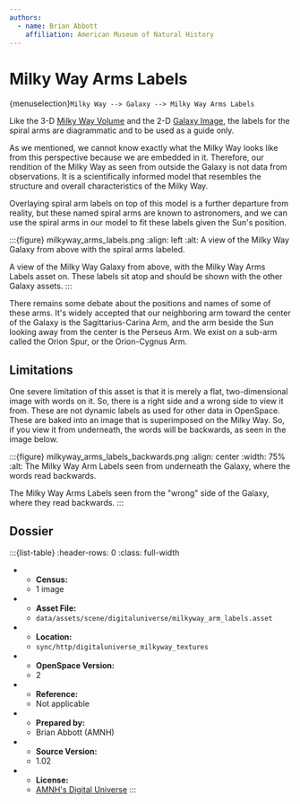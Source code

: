 ```yaml
---
authors:
  - name: Brian Abbott
    affiliation: American Museum of Natural History
---
```



# Milky Way Arms Labels

{menuselection}`Milky Way --> Galaxy --> Milky Way Arms Labels`


Like the 3-D [Milky Way Volume](../milky-way-volume/index) and the 2-D [Galaxy Image](../milky-way-galaxy-image/index), the labels for the spiral arms are diagrammatic and to be used as a guide only. 

As we mentioned, we cannot know exactly what the Milky Way looks like from this perspective because we are embedded in it. Therefore, our rendition of the Milky Way as seen from outside the Galaxy is not data from observations. It is a scientifically informed model that resembles the structure and overall characteristics of the Milky Way.

Overlaying spiral arm labels on top of this model is a further departure from reality, but these named spiral arms are known to astronomers, and we can use the spiral arms in our model to fit these labels given the Sun's position.


:::{figure} milkyway_arms_labels.png
:align: left
:alt: A view of the Milky Way Galaxy from above with the spiral arms labeled.

A view of the Milky Way Galaxy from above, with the Milky Way Arms Labels asset on. These labels sit atop and should be shown with the other Galaxy assets.
:::


There remains some debate about the positions and names of some of these arms. It's widely accepted that our neighboring arm toward the center of the Galaxy is the Sagittarius-Carina Arm, and the arm beside the Sun looking away from the center is the Perseus Arm. We exist on a sub-arm called the Orion Spur, or the Orion-Cygnus Arm.


## Limitations

One severe limitation of this asset is that it is merely a flat, two-dimensional image with words on it. So, there is a right side and a wrong side to view it from. These are not dynamic labels as used for other data in OpenSpace. These are baked into an image that is superimposed on the Milky Way. So, if you view it from underneath, the words will be backwards, as seen in the image below.

:::{figure} milkyway_arms_labels_backwards.png
:align: center
:width: 75%
:alt: The Milky Way Arm Labels seen from underneath the Galaxy, where the words read backwards.

The Milky Way Arms Labels seen from the "wrong" side of the Galaxy, where they read backwards.
:::





## Dossier
:::{list-table}
:header-rows: 0
:class: full-width

* - **Census:**
  - 1 image
* - **Asset File:**
  - `data/assets/scene/digitaluniverse/milkyway_arm_labels.asset`
* - **Location:**
  - `sync/http/digitaluniverse_milkyway_textures`
* - **OpenSpace Version:**
  - 2
* - **Reference:**
  - Not applicable
* - **Prepared by:**
  - Brian Abbott (AMNH)
* - **Source Version:**
  - 1.02
* - **License:**
  - [AMNH's Digital Universe](https://www.amnh.org/research/hayden-planetarium/digital-universe/download/digital-universe-license)
:::
